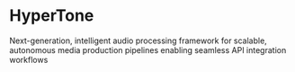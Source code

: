 # HyperTone
Next-generation, intelligent audio processing framework for scalable, autonomous media production pipelines enabling seamless API integration workflows
